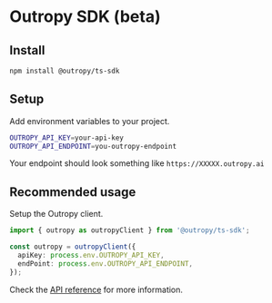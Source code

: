 # Outropy SDK (beta)

## Install

```bash
npm install @outropy/ts-sdk
```

## Setup

Add environment variables to your project.

```bash
OUTROPY_API_KEY=your-api-key
OUTROPY_API_ENDPOINT=you-outropy-endpoint
```

Your endpoint should look something like `https://XXXXX.outropy.ai`


## Recommended usage

Setup the Outropy client.

```ts
import { outropy as outropyClient } from '@outropy/ts-sdk';

const outropy = outropyClient({
  apiKey: process.env.OUTROPY_API_KEY,
  endPoint: process.env.OUTROPY_API_ENDPOINT,
});
```

Check the [API reference](https://docs.outropy.ai/api-reference/introduction) for more information.

